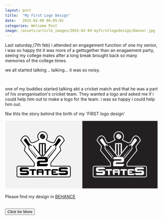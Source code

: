 ```yaml
---
layout: post
title:  "My First Logo Design"
date:   2015-02-09 06:05:01
categories: Welcome Post
image: /assets/article_images/2015-02-09-myfirstlogodesign/Banner.jpg
---
```


<p>Last saturday,(7th feb) i attended an engagement function of one my senior, i was so happy tht it was more of a gettogether than an enagaement party, seeing my college mates after a long break brought back so many memories of the college times. </p>
we all started talking .. talking... it was so noisy.</p><br/>
<p>one of my buddies started talking abt a cricket match and that he was a part of his oranganisation's cricket team. They wanted a logo and asked me if i could help him out to make a logo for the team. i was so happy i could help him out. </p>
<p>Nw thts the story behind the birth of my 'FIRST logo design'</p>
<a href="https://www.behance.net/gallery/23488423/2-STATES"><img src="/assets/article_images/2015-02-09-myfirstlogodesign/Logo.jpg"></a>
<p>Please find my design in <a href="https://www.behance.net/gallery/23488423/2-STATES" target="_blank">BEHANCE</a></p><br/>
<a href="https://www.behance.net/gallery/23488423/2-STATES"><button>Click for More</button></a>


